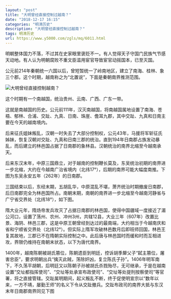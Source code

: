 ```yaml
---
layout: "post"
title: "大明曾经直接控制过越南？"
date: "2018-12-17 16:15"
categories: "明清历史"
description: "大明曾经直接控制过越南？"
tags: 明清历史
url: https://www.y5000.com/zgls/mq/6011.html
---
```






明朝整体国力不落，不过其在史家眼里褒贬不一。有人觉得天子守国门民族气节感天动地。有人认为明朝腐败不重文臣滥用宦官导致宦官动摇国本，已至灭国。

公元前214年秦朝统一六国以后，曾短暂统一了岭南地区，建立了南海、桂林、象三个郡。这个时期，越南称之为“北置说”，下面是秦朝南界推测范围。

![大明曾经直接控制越南？](/uploads/allimg/161128/6-16112Q51530J8.JPG)

这个时期有一个南越国，统治贵州、云南、广西、广东一带。

这就是南越国的历史。公元前111年，汉灭南越国，将南越国属地设置了南海、苍梧、郁林、合浦、交趾、九真、日南、珠崖、儋耳九郡，其中交趾、九真和日南主要在今天的越南境内。

后来征氏姐妹叛乱，汉朝一时失去了大部分控制权，公元43年，马援将军斩征氏姊妹，恢复汉朝对交趾、九真和日南三郡的统治。直到194年日南郡占族发动暴乱，而后建立的林邑国占据了日南郡的象林县。汉朝统治的南界北缩至今越南承天。

后来东汉末年，中原三国鼎立，对于越南的控制鞭长莫及，东吴统治初期的南界进一步北缩，大约在今越南广治省境内（北纬17°），后期的南界可能大幅度南推。下图为东吴永安五年（262年）的日南郡。

三国结束以后，东经末期，五胡乱华，中原混乱不堪，萧齐统治时期撤废日南郡，后日南郡完全为林邑国所占。南朝末期，南朝的南界进一步北缩至今越南河静省与广宁省交界处（北纬18°），如下图。

隋大业元年，隋炀帝发兵攻灭了占据日南郡的林邑国，使得中国疆域一度接近了湄公河口，设置了荡州、农州、冲州3州，共辖12县，大业三年（607年）改置比景、海阴、林邑三郡，这是中原王朝曾经到达过的最南端，大约相当于今越南庆和省和宁顺省交界处（北纬12°）。但实际上隋军攻破林邑数月后即班师回国，林邑王复其故地，三郡已不在隋朝实际控制之中。此后唐与林邑国时而缓和时而互相进攻，界限仍维持在南朝末状态，以下为唐代南界。

1400年，越南陈朝被胡氏篡位，陈朝遗臣到明廷，控诉胡季犛父子“弑主篡位，屠害忠臣”，要求明朝出兵“擒灭此贼，荡除奸凶，复立陈氏子孙”。1406年明军南下，不久荡平胡朝，后明廷又以陈朝子孙被胡氏杀戮殆尽，无可继承，于是在越南设置“交址都指挥使司”、“交址等处承宣布政使司”、“交址等处提刑按察使司”等官署，将之直接管辖。交趾属明期间，起义叛乱不断，终于促使明宣宗以“数年以来，一方不靖，屡勤王师”的名义下令从交趾撤兵。交趾布政司的南界大抵与东汉末年日南郡南界同见下图
